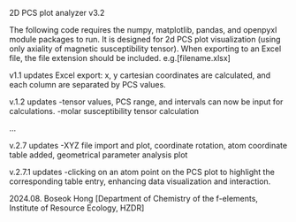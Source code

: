 2D PCS plot analyzer v3.2

The following code requires the numpy, matplotlib, pandas, and openpyxl module packages to run.
It is designed for 2d PCS plot visualization (using only axiality of magnetic susceptibility tensor).
When exporting to an Excel file, the file extension should be included. e.g.[filename.xlsx]

v1.1 updates
Excel export: x, y cartesian coordinates are calculated, and each column are separated by PCS values.

v.1.2 updates
-tensor values, PCS range, and intervals can now be input for calculations.
-molar susceptibility tensor calculation

...

v.2.7 updates
-XYZ file import and plot, coordinate rotation, atom coordinate table added, geometrical parameter analysis plot

v.2.7.1 updates
-clicking on an atom point on the PCS plot to highlight the corresponding table entry, enhancing data visualization and interaction.

2024.08. Boseok Hong [Department of Chemistry of the f-elements, Institute of Resource Ecology, HZDR]
